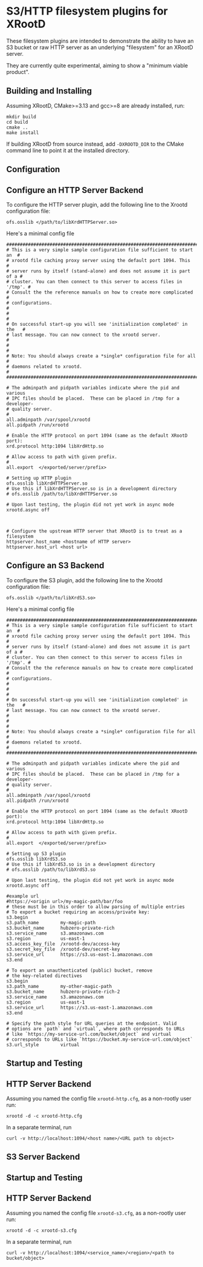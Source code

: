 
S3/HTTP filesystem plugins for XRootD
================================

These filesystem plugins are intended to demonstrate the ability to have an S3 bucket
or raw HTTP server as an underlying "filesystem" for an XRootD server.

They are currently quite experimental, aiming to show a "minimum viable product".

Building and Installing
-----------------------
Assuming XRootD, CMake>=3.13 and gcc>=8 are already installed, run:

```
mkdir build
cd build
cmake ..
make install
```


If building XRootD from source instead, add `-DXROOTD_DIR` to the CMake command line
to point it at the installed directory.

Configuration
-------------

## Configure an HTTP Server Backend

To configure the HTTP server plugin, add the following line to the Xrootd configuration file:

```
ofs.osslib </path/to/libXrdHTTPServer.so>
```

Here's a minimal config file

```
###########################################################################
# This is a very simple sample configuration file sufficient to start an  #
# xrootd file caching proxy server using the default port 1094. This      #
# server runs by itself (stand-alone) and does not assume it is part of a #
# cluster. You can then connect to this server to access files in '/tmp'. #
# Consult the the reference manuals on how to create more complicated     #
# configurations.                                                         #
#                                                                         #
# On successful start-up you will see 'initialization completed' in the   #
# last message. You can now connect to the xrootd server.                 #
#                                                                         #
# Note: You should always create a *single* configuration file for all    #
# daemons related to xrootd.                                              #
###########################################################################

# The adminpath and pidpath variables indicate where the pid and various
# IPC files should be placed.  These can be placed in /tmp for a developer-
# quality server.
#
all.adminpath /var/spool/xrootd
all.pidpath /run/xrootd

# Enable the HTTP protocol on port 1094 (same as the default XRootD port):
xrd.protocol http:1094 libXrdHttp.so

# Allow access to path with given prefix.
#
all.export  </exported/server/prefix>

# Setting up HTTP plugin
ofs.osslib libXrdHTTPServer.so
# Use this if libXrdHTTPServer.so is in a development directory
# ofs.osslib /path/to/libXrdHTTPServer.so

# Upon last testing, the plugin did not yet work in async mode
xrootd.async off



# Configure the upstream HTTP server that XRootD is to treat as a filesystem
httpserver.host_name <hostname of HTTP server>
httpserver.host_url <host url>
```


## Configure an S3 Backend

To configure the S3 plugin, add the following line to the Xrootd configuration file:

```
ofs.osslib </path/to/libXrdS3.so>
```

Here's a minimal config file

```
###########################################################################
# This is a very simple sample configuration file sufficient to start an  #
# xrootd file caching proxy server using the default port 1094. This      #
# server runs by itself (stand-alone) and does not assume it is part of a #
# cluster. You can then connect to this server to access files in '/tmp'. #
# Consult the the reference manuals on how to create more complicated     #
# configurations.                                                         #
#                                                                         #
# On successful start-up you will see 'initialization completed' in the   #
# last message. You can now connect to the xrootd server.                 #
#                                                                         #
# Note: You should always create a *single* configuration file for all    #
# daemons related to xrootd.                                              #
###########################################################################

# The adminpath and pidpath variables indicate where the pid and various
# IPC files should be placed.  These can be placed in /tmp for a developer-
# quality server.
#
all.adminpath /var/spool/xrootd
all.pidpath /run/xrootd

# Enable the HTTP protocol on port 1094 (same as the default XRootD port):
xrd.protocol http:1094 libXrdHttp.so

# Allow access to path with given prefix.
#
all.export  </exported/server/prefix>

# Setting up S3 plugin
ofs.osslib libXrdS3.so
# Use this if libXrdS3.so is in a development directory
# ofs.osslib /path/to/libXrdS3.so

# Upon last testing, the plugin did not yet work in async mode
xrootd.async off

#example url
#https://<origin url>/my-magic-path/bar/foo
# these must be in this order to allow parsing of multiple entries
# To export a bucket requiring an access/private key:
s3.begin
s3.path_name        my-magic-path
s3.bucket_name      hubzero-private-rich
s3.service_name     s3.amazonaws.com
s3.region           us-east-1
s3.access_key_file  /xrootd-dev/access-key
s3.secret_key_file  /xrootd-dev/secret-key
s3.service_url      https://s3.us-east-1.amazonaws.com
s3.end

# To export an unauthenticated (public) bucket, remove
# the key-related directives
s3.begin
s3.path_name        my-other-magic-path
s3.bucket_name      hubzero-private-rich-2
s3.service_name     s3.amazonaws.com
s3.region           us-east-1
s3.service_url      https://s3.us-east-1.amazonaws.com
s3.end

# Specify the path style for URL queries at the endpoint. Valid
# options are `path` and `virtual`, where path corresponds to URLs
# like `https://my-service-url.com/bucket/object` and virtual
# corresponds to URLs like `https://bucket.my-service-url.com/object`
s3.url_style        virtual
```


Startup and Testing
-------------------

## HTTP Server Backend

Assuming you named the config file `xrootd-http.cfg`, as a non-rootly user run:

```
xrootd -d -c xrootd-http.cfg
```

In a separate terminal, run

```
curl -v http://localhost:1094/<host name>/<URL path to object>
```

## S3 Server Backend
Startup and Testing
-------------------

## HTTP Server Backend

Assuming you named the config file `xrootd-s3.cfg`, as a non-rootly user run:

```
xrootd -d -c xrootd-s3.cfg
```

In a separate terminal, run

```
curl -v http://localhost:1094/<service_name>/<region>/<path to bucket/object>
```